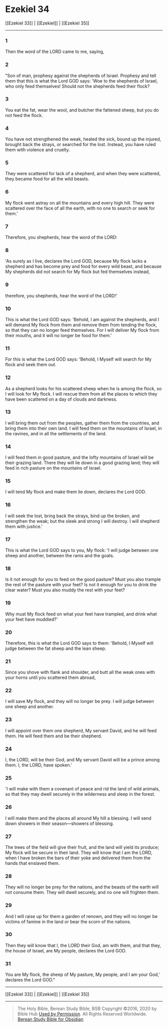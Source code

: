 # Ezekiel 34

[[Ezekiel 33]] | [[Ezekiel]] | [[Ezekiel 35]]

---

### 1
Then the word of the LORD came to me, saying,

### 2
"Son of man, prophesy against the shepherds of Israel. Prophesy and tell them that this is what the Lord GOD says: 'Woe to the shepherds of Israel, who only feed themselves! Should not the shepherds feed their flock?

### 3
You eat the fat, wear the wool, and butcher the fattened sheep, but you do not feed the flock.

### 4
You have not strengthened the weak, healed the sick, bound up the injured, brought back the strays, or searched for the lost. Instead, you have ruled them with violence and cruelty.

### 5
They were scattered for lack of a shepherd, and when they were scattered, they became food for all the wild beasts.

### 6
My flock went astray on all the mountains and every high hill. They were scattered over the face of all the earth, with no one to search or seek for them.'

### 7
Therefore, you shepherds, hear the word of the LORD:

### 8
'As surely as I live, declares the Lord GOD, because My flock lacks a shepherd and has become prey and food for every wild beast, and because My shepherds did not search for My flock but fed themselves instead,

### 9
therefore, you shepherds, hear the word of the LORD!'

### 10
This is what the Lord GOD says: 'Behold, I am against the shepherds, and I will demand My flock from them and remove them from tending the flock, so that they can no longer feed themselves. For I will deliver My flock from their mouths, and it will no longer be food for them.'

### 11
For this is what the Lord GOD says: 'Behold, I Myself will search for My flock and seek them out.

### 12
As a shepherd looks for his scattered sheep when he is among the flock, so I will look for My flock. I will rescue them from all the places to which they have been scattered on a day of clouds and darkness.

### 13
I will bring them out from the peoples, gather them from the countries, and bring them into their own land. I will feed them on the mountains of Israel, in the ravines, and in all the settlements of the land.

### 14
I will feed them in good pasture, and the lofty mountains of Israel will be their grazing land. There they will lie down in a good grazing land; they will feed in rich pasture on the mountains of Israel.

### 15
I will tend My flock and make them lie down, declares the Lord GOD.

### 16
I will seek the lost, bring back the strays, bind up the broken, and strengthen the weak; but the sleek and strong I will destroy. I will shepherd them with justice.'

### 17
This is what the Lord GOD says to you, My flock: 'I will judge between one sheep and another, between the rams and the goats.

### 18
Is it not enough for you to feed on the good pasture? Must you also trample the rest of the pasture with your feet? Is not it enough for you to drink the clear water? Must you also muddy the rest with your feet?

### 19
Why must My flock feed on what your feet have trampled, and drink what your feet have muddied?'

### 20
Therefore, this is what the Lord GOD says to them: 'Behold, I Myself will judge between the fat sheep and the lean sheep.

### 21
Since you shove with flank and shoulder, and butt all the weak ones with your horns until you scattered them abroad,

### 22
I will save My flock, and they will no longer be prey. I will judge between one sheep and another.

### 23
I will appoint over them one shepherd, My servant David, and he will feed them. He will feed them and be their shepherd.

### 24
I, the LORD, will be their God, and My servant David will be a prince among them. I, the LORD, have spoken.'

### 25
'I will make with them a covenant of peace and rid the land of wild animals, so that they may dwell securely in the wilderness and sleep in the forest.

### 26
I will make them and the places all around My hill a blessing. I will send down showers in their season—showers of blessing.

### 27
The trees of the field will give their fruit, and the land will yield its produce; My flock will be secure in their land. They will know that I am the LORD, when I have broken the bars of their yoke and delivered them from the hands that enslaved them.

### 28
They will no longer be prey for the nations, and the beasts of the earth will not consume them. They will dwell securely, and no one will frighten them.

### 29
And I will raise up for them a garden of renown, and they will no longer be victims of famine in the land or bear the scorn of the nations.

### 30
Then they will know that I, the LORD their God, am with them, and that they, the house of Israel, are My people, declares the Lord GOD.

### 31
You are My flock, the sheep of My pasture, My people, and I am your God,' declares the Lord GOD."

---

[[Ezekiel 33]] | [[Ezekiel]] | [[Ezekiel 35]]

---

> The Holy Bible, Berean Study Bible, BSB
> Copyright &copy;2016, 2020 by Bible Hub
> [Used by Permission](https://berean.bible/terms.htm). All Rights Reserved Worldwide.
> [Berean Study Bible for Obsidian](https://github.com/gapmiss/berean-study-bible-for-obsidian)</small>

